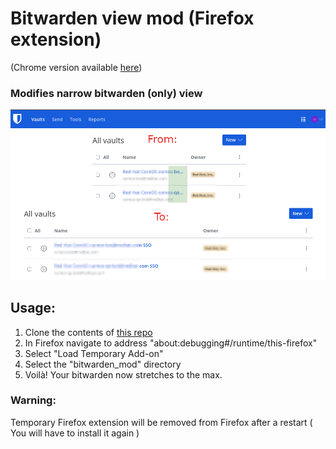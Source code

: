 # Bitwarden view mod (Firefox extension)

(Chrome version available [here](https://github.com/c4rt0/bitwarden_view_mod))

### Modifies narrow bitwarden (only) view 

![Extension result](https://github.com/c4rt0/bitwarden_view_mod/blob/main/images/bitwarden_mod.png)

## Usage:

1. Clone the contents of [this repo](https://github.com/c4rt0/bitwarden_view_mod/tree/firefox_mod)
2. In Firefox navigate to address "about:debugging#/runtime/this-firefox"
3. Select "Load Temporary Add-on"
4. Select the "bitwarden_mod" directory
6. Voilà! Your bitwarden now stretches to the max.

### Warning:
Temporary Firefox extension will be removed from Firefox after a restart ( You will have to install it again )
